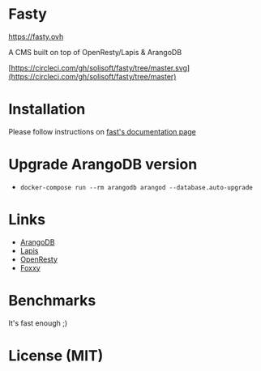 # Fasty

https://fasty.ovh

A CMS built on top of OpenResty/Lapis & ArangoDB

[https://circleci.com/gh/solisoft/fasty/tree/master.svg](https://circleci.com/gh/solisoft/fasty/tree/master)


# Installation

Please follow instructions on [fast's documentation page](https://fasty.ovh/en/our/documentation)

# Upgrade ArangoDB version

- `docker-compose run --rm arangodb arangod --database.auto-upgrade`

# Links

* [ArangoDB](https://arangodb.com)
* [Lapis](https://leafo.net/lapis/)
* [OpenResty](https://openresty.org/)
* [Foxxy](https://foxxy.ovh/)

# Benchmarks

It's fast enough ;)

# License (MIT)
